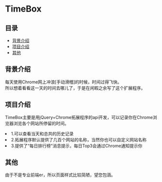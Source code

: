 # TimeBox
## 目录
* [背景介绍](#背景介绍)
* [项目介绍](#项目介绍)
* [其他](#其他)

<a name="背景介绍"></a>
## 背景介绍
每天使用Chrome网上冲浪[手动滑稽]的时候，时间过得飞快。<br>
所以想着看看这一天的时间去哪儿了，于是在闲暇之余写了这个扩展程序。

<a name="项目介绍"></a>
## 项目介绍
TimeBox主要是用jQuery+Chrome拓展程序的api开发，可以记录你在Chrome浏览器浏览各个网站所停留的时间。 <br>
<li>1.可以查看当天和总共的历史记录
<li>2.拓展程序默认提供了几百个网站的名称，当然你也可以自定义网站名称
<li>3.提供了“每日排行榜”消息提示，每日Top3会通过Chrome通知提示你

<a name="其他"></a>
## 其他
由于不是专业前端er，所以页面样式比较简陋，望您包涵。